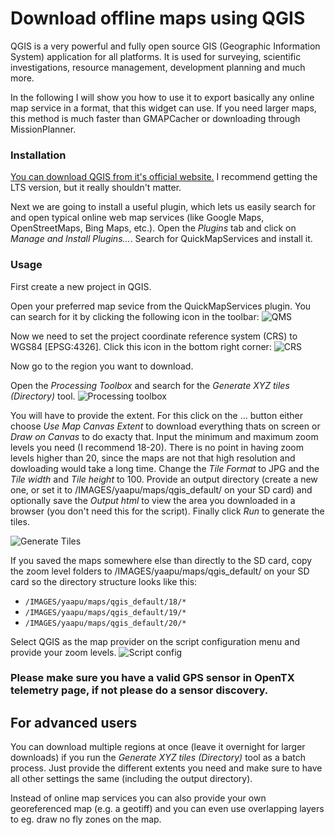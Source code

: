 # Download offline maps using QGIS

QGIS is a very powerful and fully open source GIS (Geographic Information System) application for all platforms. It is used for surveying, scientific investigations, resource management, development planning and much more.

In the following I will show you how to use it to export basically any online map service in a format, that this widget can use. If you need larger maps, this method is much faster than GMAPCacher or downloading through MissionPlanner.

### Installation

[You can download QGIS from it's official website.](https://www.qgis.org/en/site/forusers/download.html#)
I recommend getting the LTS version, but it really shouldn't matter.

Next we are going to install a useful plugin, which lets us easily search for and open typical online web map services (like Google Maps, OpenStreetMaps, Bing Maps, etc.). Open the *Plugins* tab and click on *Manage and Install Plugins...*.
Search for QuickMapServices and install it.

### Usage

First create a new project in QGIS.

Open your preferred map sevice from the QuickMapServices plugin. You can search for it by clicking the following icon in the toolbar:
![QMS](https://user-images.githubusercontent.com/13320790/213553889-a3bc1d6c-d4eb-4a9c-aaec-25ebc936bed3.png)

Now we need to set the project coordinate reference system (CRS) to WGS84 [EPSG:4326]. Click this icon in the bottom right corner:
![CRS](https://user-images.githubusercontent.com/13320790/213545692-b2271614-a213-4c5a-820b-467d5aa8c17c.png)

Now go to the region you want to download.

Open the *Processing Toolbox* and search for the *Generate XYZ tiles (Directory)* tool.
![Processing toolbox](https://user-images.githubusercontent.com/13320790/213546267-daad1950-ba8b-4120-82f2-a034ab35817a.png)

You will have to provide the extent. For this click on the ... button either choose *Use Map Canvas Extent* to download everything thats on screen or *Draw on Canvas* to do exacty that. Input the minimum and maximum zoom levels you need (I recommend 18-20). There is no point in having zoom levels higher than 20, since the maps are not that high resolution and dowloading would take a long time. Change the *Tile Format* to JPG and the *Tile width* and *Tile height* to 100. Provide an output directory (create a new one, or set it to /IMAGES/yaapu/maps/qgis_default/ on your SD card) and optionally save the *Output html* to view the area you downloaded in a browser (you don't need this for the script). Finally click *Run* to generate the tiles.

![Generate Tiles](https://user-images.githubusercontent.com/13320790/213547363-5161570b-832e-4341-bf04-13e962749e01.png)

If you saved the maps somewhere else than directly to the SD card, copy the zoom level folders to /IMAGES/yaapu/maps/qgis_default/ on your SD card so the directory structure looks like this:
- `/IMAGES/yaapu/maps/qgis_default/18/*`
- `/IMAGES/yaapu/maps/qgis_default/19/*`
- `/IMAGES/yaapu/maps/qgis_default/20/*`


Select QGIS as the map provider on the script configuration menu and provide your zoom levels.
![Script config](https://discuss.ardupilot.org/uploads/default/original/3X/6/6/667a761d104be5102d5a79e767ef4f50059d73c3.png)

### Please make sure you have a valid GPS sensor in OpenTX telemetry page, if not please do a sensor discovery.

## For advanced users

You can download multiple regions at once (leave it overnight for larger downloads) if you run the *Generate XYZ tiles (Directory)* tool as a batch process. Just provide the different extents you need and make sure to have all other settings the same (including the output directory).

Instead of online map services you can also provide your own georeferenced map (e.g. a geotiff) and you can even use overlapping layers to eg. draw no fly zones on the map.
